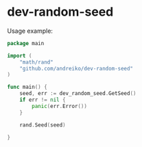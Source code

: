 # dev-random-seed

Usage example:
```go
package main

import (
	"math/rand"
	"github.com/andreiko/dev-random-seed"
)

func main() {
	seed, err := dev_random_seed.GetSeed()
	if err != nil {
		panic(err.Error())
	}

	rand.Seed(seed)

}
```